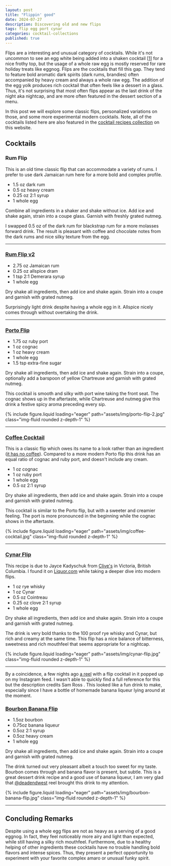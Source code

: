 ```yaml
---
layout: post
title: "Flippin' good"
date: 2024-07-27
description: Discovering old and new flips
tags: flip egg port cynar
categories: cocktail-collections
published: true
---
```


Flips are a interesting and unusual category of cocktails. While it's not uncommon to see an egg white being added into a shaken cocktail [[1](/cocktails/cocktail-recipes/double-lemon-whiskey-sour)] for a nice frothy top, but the usage of a whole raw egg is mostly reserved for rare holiday treats like eggnog. Flips are the cocktails that fill this gap. They tend to feature bold aromatic dark spirits (dark rums, brandies) often accompanied by heavy cream and always a whole raw egg. The addition of the egg yolk produces rich cocktail that often feels like a dessert in a glass. Thus, it's not surprising that most often flips appear as the last drink of the night aka nightcap, and are more often featured in the dessert section of a menu.

In this post we will explore some classic flips, personalized variations on those, and some more experimental modern cocktails. Note, all of the cocktails listed here are also featured in the [cocktail recipes collection](/cocktails/cocktail-recipes) on this website.

## Cocktails

### Rum Flip

This is an old time classic flip that can accommodate a variety of rums. I prefer to use dark Jamaican rum here for a more bold and complex profile.

* 1.5 oz dark rum
* 0.5 oz heavy cream
* 0.25 oz 2:1 syrup
* 1 whole egg

Combine all ingredients in a shaker and shake without ice. Add ice and shake again, strain into a coupe glass. Garnish with freshly grated nutmeg.

I swapped 0.5 oz of the dark rum for blackstrap rum for a more molasses forward drink. The result is pleasant with coffee and chocolate notes from the dark rums and nice silky texture from the egg.

---

### [Rum Flip v2](/cocktails/cocktail-recipes/rum-flip-v2)

* 2.75 oz Jamaican rum
* 0.25 oz allspice dram
* 1 tsp 2:1 Demerara syrup
* 1 whole egg

Dry shake all ingredients, then add ice and shake again. Strain into a coupe and garnish with grated nutmeg.

Surprisingly light drink despite having a whole egg in it. Allspice nicely comes through without overtaking the drink.

---

### [Porto Flip](/cocktails/cocktail-recipes/porto-flip)

* 1.75 oz ruby port
* 1 oz cognac
* 1 oz heavy cream
* 1 whole egg
* 1.5 tsp extra-fine sugar

Dry shake all ingredients, then add ice and shake again. Strain into a coupe, optionally add a barspoon of yellow Chartreuse and garnish with grated nutmeg.

This cocktail is smooth and silky with port wine taking the front seat. The cognac shows up in the aftertaste, while Chartreuse and nutmeg give this drink a festive spicy aroma preceding every sip.

{% include figure.liquid loading="eager" path="assets/img/porto-flip-2.jpg" class="img-fluid rounded z-depth-1" %}

---

### [Coffee Cocktail](/cocktails/cocktail-recipes/coffee-cocktail)

This is a classic flip which owes its name to a look rather than an ingredient ([it has no coffee](https://www.liquor.com/recipes/coffee-cocktail/)). Compared to a more modern Porto flip this drink has an equal ratio of cognac and ruby port, and doesn't include any cream.

* 1 oz cognac
* 1 oz ruby port
* 1 whole egg
* 0.5 oz 2:1 syrup

Dry shake all ingredients, then add ice and shake again. Strain into a coupe and garnish with grated nutmeg.

This cocktail is similar to the Porto flip, but with a sweeter and creamier feeling. The port is more pronounced in the beginning while the cognac shows in the aftertaste.

{% include figure.liquid loading="eager" path="assets/img/coffee-cocktail.jpg" class="img-fluid rounded z-depth-1" %}

---

### [Cynar Flip](/cocktails/cocktail-recipes/cynar-flip)

This recipe is due to Jayce Kadyschuk from [Clive's](https://clivesclassiclounge.com/) in Victoria, British Columbia. I found it on [Liquor.com](https://www.liquor.com/recipes/cynar-flip/) while taking a deeper dive into modern flips.

* 1 oz rye whisky
* 1 oz Cynar
* 0.5 oz Cointreau
* 0.25 oz clove 2:1 syrup
* 1 whole egg

Dry shake all ingredients, then add ice and shake again. Strain into a coupe and garnish with grated nutmeg.

The drink is very bold thanks to the 100 proof rye whisky and Cynar, but rich and creamy at the same time. This flip has a nice balance of bitterness, sweetness and rich mouthfeel that seems appropriate for a nightcap.

{% include figure.liquid loading="eager" path="assets/img/cynar-flip.jpg" class="img-fluid rounded z-depth-1" %}

---

By a coincidence, a few nights ago [a reel](https://www.instagram.com/p/C8hi_s6JllR/) with a flip cocktail in it popped up on my Instagram feed. I wasn't able to quickly find a full reference for this but the description credits Sam Ross <a href="https://www.instagram.com/samueljoelross/?hl=en"><i class="fa-brands fa-instagram"></i></a>. This looked like a fun drink to make, especially since I have a bottle of homemade banana liqueur lying around at the moment.

### [Bourbon Banana Flip](/cocktails/cocktail-recipes/bourbon-banana-flip)

* 1.5oz bourbon
* 0.75oz banana liqueur
* 0.5oz 2:1 syrup
* 0.5oz heavy cream
* 1 whole egg

Dry shake all ingredients, then add ice and shake again. Strain into a coupe and garnish with grated nutmeg.

The drink turned out very pleasant albeit a touch too sweet for my taste. Bourbon comes through and banana flavor is present, but subtle. This is a great dessert drink recipe and a good use of banana liqueur, I am very glad that [@deadendwest](https://www.instagram.com/deadendwest/?g=5) reel brought this drink to my attention.

{% include figure.liquid loading="eager" path="assets/img/bourbon-banana-flip.jpg" class="img-fluid rounded z-depth-1" %}

---

## Concluding Remarks

Despite using a whole egg flips are not as heavy as a serving of a good eggnog. In fact, they feel noticeably more airy and light than expected, while still having a silky rich mouthfeel. Furthermore, due to a healthy helping of other ingredients these cocktails have no trouble handling bold flavors and intense spices. Thus, they present a perfect opportunity to experiment with your favorite complex amaro or unusual funky spirit. 